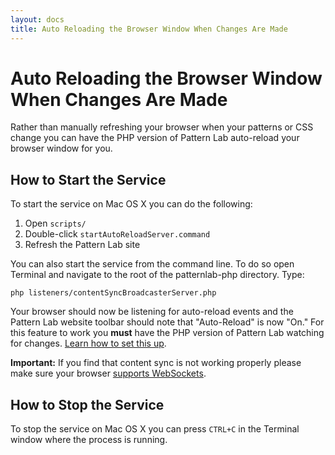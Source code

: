 ```yaml
---
layout: docs
title: Auto Reloading the Browser Window When Changes Are Made
---
```


# Auto Reloading the Browser Window When Changes Are Made
Rather than manually refreshing your browser when your patterns or CSS change you can have the PHP version of Pattern Lab auto-reload your browser window for you. 

## How to Start the Service

To start the service on Mac OS X you can do the following:

1. Open `scripts/`
2. Double-click `startAutoReloadServer.command`
3. Refresh the Pattern Lab site

You can also start the service from the command line. To do so open Terminal and navigate to the root of the patternlab-php directory. Type:

    php listeners/contentSyncBroadcasterServer.php

Your browser should now be listening for auto-reload events and the Pattern Lab website toolbar should note that "Auto-Reload" is now "On." For this feature to work you **must** have the PHP version of Pattern Lab watching for changes. [Learn how to set this up](https://github.com/pattern-lab/patternlab-php/wiki/Watching-for-Changes-and-Auto-Regenerating-Patterns).

**Important:** If you find that content sync is not working properly please make sure your browser [supports WebSockets](http://caniuse.com/websockets).

## How to Stop the Service

To stop the service on Mac OS X you can press `CTRL+C` in the Terminal window where the process is running.